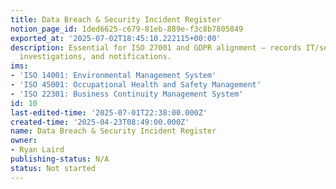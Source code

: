 ```yaml
---
title: Data Breach & Security Incident Register
notion_page_id: 1ded6625-c679-81eb-889e-f3c8b7805849
exported_at: '2025-07-02T18:45:10.222115+00:00'
description: Essential for ISO 27001 and GDPR alignment — records IT/security events,
  investigations, and notifications.
ims:
- 'ISO 14001: Environmental Management System'
- 'ISO 45001: Occupational Health and Safety Management'
- 'ISO 22301: Business Continuity Management System'
id: 10
last-edited-time: '2025-07-01T22:38:00.000Z'
created-time: '2025-04-23T08:49:00.000Z'
name: Data Breach & Security Incident Register
owner:
- Ryan Laird
publishing-status: N/A
status: Not started
---
```


